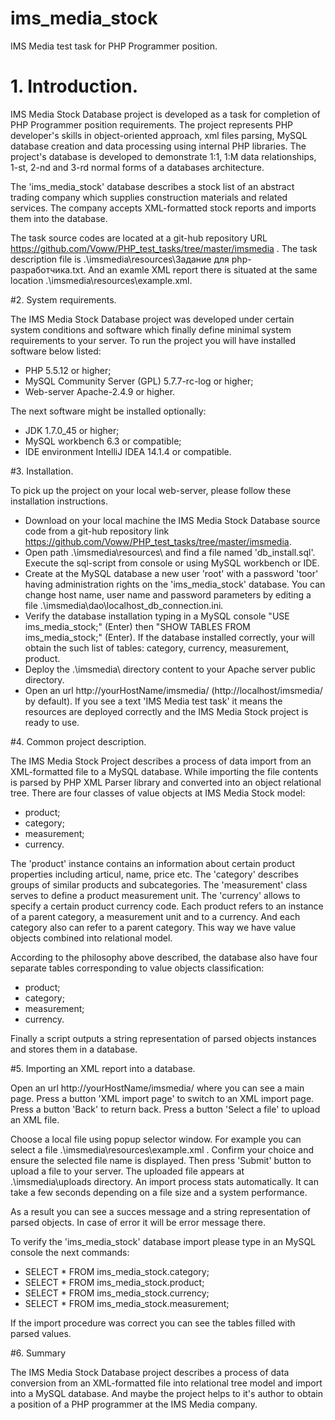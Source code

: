 # ims_media_stock
IMS Media test task for PHP Programmer position.

# 1. Introduction.

IMS Media Stock Database project is developed as a task for completion of PHP Programmer position requirements. 
The project represents PHP developer's skills in object-oriented approach, xml files parsing, MySQL database 
creation and data processing using internal PHP libraries. The project's database is developed to demonstrate 1:1, 
1:M data relationships, 1-st, 2-nd and 3-rd normal forms of a databases architecture.

The 'ims_media_stock' database describes a stock list of an abstract trading company which supplies construction 
materials and related services. The company accepts XML-formatted stock reports and imports them into the database.

The task source codes are located at a git-hub repository URL https://github.com/Voww/PHP_test_tasks/tree/master/imsmedia . 
The task description file is .\imsmedia\resources\Задание для php-разработчика.txt. And an examle XML report 
there is situated at the same location .\imsmedia\resources\example.xml.

#2. System requirements.

The IMS Media Stock Database project was developed under certain system conditions and software which finally 
define minimal system requirements to your server. To run the project you will have installed 
software below listed:

* PHP 5.5.12 or higher;
* MySQL Community Server (GPL) 5.7.7-rc-log or higher;
* Web-server Apache-2.4.9 or higher.

The next software might be installed optionally:

* JDK 1.7.0_45 or higher;
* MySQL workbench 6.3 or compatible;
* IDE environment IntelliJ IDEA 14.1.4 or compatible.

#3. Installation.

To pick up the project on your local web-server, please follow these installation instructions.

* Download on your local machine the IMS Media Stock Database source code from a git-hub repository link 
https://github.com/Voww/PHP_test_tasks/tree/master/imsmedia.
* Open path .\imsmedia\resources\ and find a file named 'db_install.sql'. Execute the sql-script from console or 
using MySQL workbench or IDE. 
* Create at the MySQL database a new user 'root' with a password 'toor' having administration rights on the 
'ims_media_stock' database. You can change host name, user name and password parameters by editing 
a file .\imsmedia\dao\localhost_db_connection.ini.
* Verify the database installation typing in a MySQL console "USE ims_media_stock;" (Enter) then
"SHOW TABLES FROM ims_media_stock;" (Enter). If the database installed correctly, your will obtain the such list 
of tables: category, currency, measurement, product.
* Deploy the .\imsmedia\ directory content to your Apache server public directory.
* Open an url http://yourHostName/imsmedia/ (http://localhost/imsmedia/ by default).
If you see a text 'IMS Media test task' it means the resources are deployed correctly and 
the IMS Media Stock project is ready to use.

#4. Common project description.

The IMS Media Stock Project describes a process of data import from an XML-formatted file to a MySQL database. 
While importing the file contents is parsed by PHP XML Parser library and converted into an object relational tree. 
There are four classes of value objects at IMS Media Stock model:

* product;
* category; 
* measurement;
* currency.

The 'product' instance contains an information about certain product properties including articul, name, price etc. 
The 'category' describes groups of similar products and subcategories. The 'measurement' class serves to define a 
product measurement unit. The 'currency' allows to specify a certain product currency code. Each product refers to 
an instance of a parent category, a measurement unit and to a currency. And each category also can refer to a parent 
category. This way we have value objects combined into relational model.

According to the philosophy above described, the database also have four separate tables corresponding to value objects 
classification:

* product;
* category; 
* measurement;
* currency.

Finally a script outputs a string representation of parsed objects instances and stores them in a database.

#5. Importing an XML report into a database.

Open an url http://yourHostName/imsmedia/ where you can see a main page. Press a button 'XML import page' to switch to
an XML import page. Press a button 'Back' to return back. Press a button 'Select a file' to upload an XML file.

Choose a local file using popup selector window. For example you can select a file .\imsmedia\resources\example.xml .
Confirm your choice and ensure the selected file name is displayed. Then press 'Submit' button to upload a file to your
server. The uploaded file appears at .\imsmedia\uploads directory. An import process stats automatically. It can take 
a few seconds depending on a file size and a system performance. 

As a result you can see a succes message and a string representation of parsed objects. In case of error it will be 
error message there.

To verify the 'ims_media_stock' database import please type in an MySQL console the next commands:
 
* SELECT * FROM ims_media_stock.category;
* SELECT * FROM ims_media_stock.product;
* SELECT * FROM ims_media_stock.currency;
* SELECT * FROM ims_media_stock.measurement;

If the import procedure was correct you can see the tables filled with parsed values.

#6. Summary

The IMS Media Stock Database project describes a process of data conversion from an XML-formatted file into relational 
tree model and import into a MySQL database. And maybe the project helps to it's author to obtain a position of a PHP
programmer at the IMS Media company.

 

